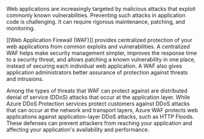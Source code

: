 Web applications are increasingly targeted by malicious attacks that exploit commonly known vulnerabilities. Preventing such attacks in application code is challenging. It can require rigorous maintenance, patching, and monitoring.

[[Web Application Firewall (WAF)]] provides centralized protection of your web applications from common exploits and vulnerabilities. A centralized WAF helps make security management simpler, improves the response time to a security threat, and allows patching a known vulnerability in one place, instead of securing each individual web application. A WAF also gives application administrators better assurance of protection against threats and intrusions.

Among the types of threats that WAF can protect against are distributed denial of service (DDoS) attacks that occur at the application layer. While Azure DDoS Protection services protect customers against DDoS attacks that can occur at the network and transport layers, Azure WAF protects web applications against application-layer DDoS attacks, such as HTTP Floods. These defenses can prevent attackers from reaching your application and affecting your application's availability and performance.